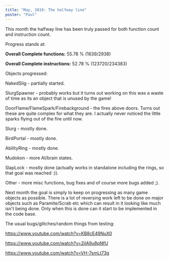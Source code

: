 ```yaml
---
title: "May, 2019: The halfway line"
poster: "Paul"
---
```


This month the halfway line has been truly passed for both function count and instruction count.


Progress stands at:

**Overall Complete functions:** 55.78 % (1639/2938)

**Overall Complete instructions:** 52.78 % (123720/234383)


Objects progressed:

NakedSlig - partially started.

SlurgSpawner - probably works but it turns out working on this was a waste of time as its an object that is unused by the game!

DoorFlame/FlameSpark/Firebackground - the fires above doors. Turns out these are quite complex for what they are. I actually never noticed the little sparks flying out of the fire until now.

Slurg - mostly done.

BirdPortal - mostly done.

AbilityRing - mostly done.

Mudokon - more AI/brain states.

SlapLock - mostly done (actually works in standalone including the rings, so that goal was reached :)).

Other - more misc functions, bug fixes and of course more bugs added ;).

Next month the goal is simply to keep on progressing as many game objects as possible. There is a lot of reversing work left to be done on major objects such as Paramite/Scrab etc which can result in it looking like much isn't being done. Only when this is done can it start to be implemented in the code base.


The usual bugs/glitches/random things from testing:


 https://www.youtube.com/watch?v=KB8cE49NuX0

 https://www.youtube.com/watch?v=2jIA9u8pNfU

 https://www.youtube.com/watch?v=VH-7smLt73g

